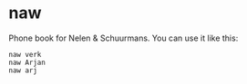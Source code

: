 naw
===

Phone book for Nelen & Schuurmans. You can use it like this:

    naw verk
    naw Arjan
    naw arj

